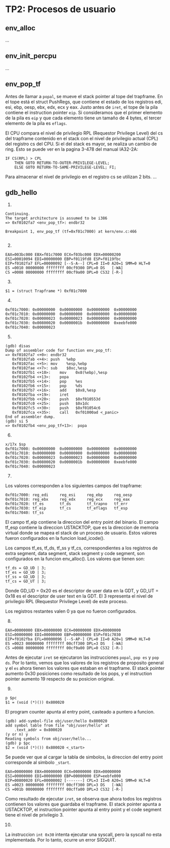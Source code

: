 TP2: Procesos de usuario
========================

env_alloc
---------

...


env_init_percpu
---------------

...


env_pop_tf
----------
Antes de llamar a `popal`, se mueve el stack pointer al tope del trapframe. En el tope está el struct PushRegs, que contiene el estado de los registros edi, esi, ebp, oesp, ebx, edx, ecx y eax.
Justo antes de `iret`, el tope de la pila contiene el instruction pointer `eip`.
Si consideramos que el primer elemento de la pila es `eip` y que cada elemento tiene un tamaño de 4 bytes, el tercer elemento de la pila es `eflags`.


El CPU compara el nivel de privilegio RPL (Requestor Privilege Level) del cs del trapframe contenido en el stack con el nivel de privilegio actual (CPL) del registro cs del CPU. Si el del stack es mayor, se realiza un cambio de ring. Esto se puede ver en la pagina 3-478 del manual IA32-2A:
```
IF CS(RPL) > CPL
	THEN GOTO RETURN-TO-OUTER-PRIVILEGE-LEVEL;
	ELSE GOTO RETURN-TO-SAME-PRIVILEGE-LEVEL; FI;
```

Para almacenar el nivel de privilegio en el registro cs se utilizan 2 bits.
...


gdb_hello
---------

1.
```
Continuing.
The target architecture is assumed to be i386
=> 0xf0102fa7 <env_pop_tf>:	endbr32 

Breakpoint 1, env_pop_tf (tf=0xf01c7000) at kern/env.c:466


```

2.
```
EAX=003bc000 EBX=f01c7000 ECX=f03bc000 EDX=00000200
ESI=00010094 EDI=00000000 EBP=f0119fd8 ESP=f0119fbc
EIP=f0102fa7 EFL=00000092 [--S-A--] CPL=0 II=0 A20=1 SMM=0 HLT=0
ES =0010 00000000 ffffffff 00cf9300 DPL=0 DS   [-WA]
CS =0008 00000000 ffffffff 00cf9a00 DPL=0 CS32 [-R-]

```

3.
```
$1 = (struct Trapframe *) 0xf01c7000

```

4.
```
0xf01c7000:	0x00000000	0x00000000	0x00000000	0x00000000
0xf01c7010:	0x00000000	0x00000000	0x00000000	0x00000000
0xf01c7020:	0x00000023	0x00000023	0x00000000	0x00000000
0xf01c7030:	0x00800020	0x0000001b	0x00000000	0xeebfe000
0xf01c7040:	0x00000023

```
5.
```
(gdb) disas
Dump of assembler code for function env_pop_tf:
=> 0xf0102fa7 <+0>:	endbr32 
   0xf0102fab <+4>:	push   %ebp
   0xf0102fac <+5>:	mov    %esp,%ebp
   0xf0102fae <+7>:	sub    $0xc,%esp
   0xf0102fb1 <+10>:	mov    0x8(%ebp),%esp
   0xf0102fb4 <+13>:	popa   
   0xf0102fb5 <+14>:	pop    %es
   0xf0102fb6 <+15>:	pop    %ds
   0xf0102fb7 <+16>:	add    $0x8,%esp
   0xf0102fba <+19>:	iret   
   0xf0102fbb <+20>:	push   $0xf010553d
   0xf0102fc0 <+25>:	push   $0x1dc
   0xf0102fc5 <+30>:	push   $0xf01054c6
   0xf0102fca <+35>:	call   0xf01000ad <_panic>
End of assembler dump.
(gdb) si 5
=> 0xf0102fb4 <env_pop_tf+13>:	popa 

```
6.
```
x/17x $sp
0xf01c7000:	0x00000000	0x00000000	0x00000000	0x00000000
0xf01c7010:	0x00000000	0x00000000	0x00000000	0x00000000
0xf01c7020:	0x00000023	0x00000023	0x00000000	0x00000000
0xf01c7030:	0x00800020	0x0000001b	0x00000000	0xeebfe000
0xf01c7040:	0x00000023

```
7.
Los valores corresponden a los siguientes campos del trapframe:
```
0xf01c7000:	reg_edi		reg_esi		reg_ebp		reg_oesp
0xf01c7010:	reg_ebx		reg_edx		reg_ecx		reg_eax
0xf01c7020:	tf_es		tf_ds		tf_trapno	tf_err
0xf01c7030:	tf_eip		tf_cs		tf_eflags	tf_esp
0xf01c7040:	tf_ss
```

El campo tf_eip contiene la direccion del entry point del binario.
El campo tf_esp contiene la direccion USTACKTOP, que es la direccion de memoria virtual donde se mapea el stack de un proceso de usuario.
Estos valores fueron configurados en la funcion load_icode().

Los campos tf_es, tf_ds, tf_ss y tf_cs, correspondientes a los registros de extra segment, data segment, stack segment y code segment, son configurados en la funcion env_alloc().
Los valores que tienen son:

```
tf_ds = GD_UD | 3;
tf_es = GD_UD | 3;
tf_ss = GD_UD | 3;
tf_cs = GD_UT | 3;
```
Donde GD_UD = 0x20 es el descriptor de user data en la GDT, y GD_UT = 0x18 es el descriptor de user text en la GDT. El 3 representa el nivel de privilegio RPL (Requestor Privilege Level) de este proceso.

Los registros restantes valen 0 ya que no fueron configurados.

8.

```
EAX=00000000 EBX=00000000 ECX=00000000 EDX=00000000
ESI=00000000 EDI=00000000 EBP=00000000 ESP=f01c7030
EIP=f0102fba EFL=00000096 [--S-AP-] CPL=0 II=0 A20=1 SMM=0 HLT=0
ES =0023 00000000 ffffffff 00cff300 DPL=3 DS   [-WA]
CS =0008 00000000 ffffffff 00cf9a00 DPL=0 CS32 [-R-]

```
Antes de ejecutar `iret` se ejecutaron las instrucciones `popal`, `pop es` y `pop ds`. Por lo tanto, vemos que los valores de los registros de proposito general y el `es` ahora tienen los valores que estaban en el trapframe. El stack pointer aumento 0x30 posiciones como resultado de los pops, y el instruction pointer aumento 19 respecto de su posicion original.

9.

```
p $pc
$1 = (void (*)()) 0x800020
```

El program counter apunta al entry point, casteado a puntero a funcion.

```
(gdb) add-symbol-file obj/user/hello 0x800020
add symbol table from file "obj/user/hello" at
	.text_addr = 0x800020
(y or n) y
Reading symbols from obj/user/hello...
(gdb) p $pc
$2 = (void (*)()) 0x800020 <_start>

```

Se puede ver que al cargar la tabla de simbolos, la direccion del entry point corresponde al simbolo `_start`.

```
EAX=00000000 EBX=00000000 ECX=00000000 EDX=00000000
ESI=00000000 EDI=00000000 EBP=00000000 ESP=eebfe000
EIP=00800020 EFL=00000002 [-------] CPL=3 II=0 A20=1 SMM=0 HLT=0
ES =0023 00000000 ffffffff 00cff300 DPL=3 DS   [-WA]
CS =001b 00000000 ffffffff 00cffa00 DPL=3 CS32 [-R-]

```

Como resultado de ejecutar `iret`, se observa que ahora todos los registros contienen los valores que guardaba el trapframe. El stack pointer apunta a USTACKTOP, el instruction pointer apunta al entry point y el code segment tiene el nivel de privilegio 3.

10. 
La instruccion `int 0x30` intenta ejecutar una syscall, pero la syscall no esta implementada. Por lo tanto, ocurre un error SIGQUIT.